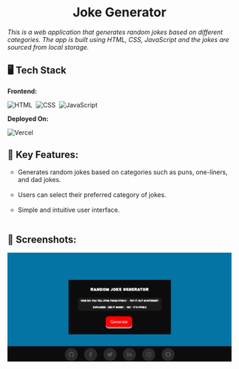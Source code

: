 <h1 align="center">Joke Generator</h1>
<p style="font-style:italic;">This is a web application that generates random jokes based on different categories. The app is built using HTML, CSS, JavaScript and the jokes are sourced from local storage.</p>

## 🖥️ Tech Stack
**Frontend:**

![HTML](https://img.shields.io/badge/HTML5-E34F26?style=for-the-badge&logo=html5&logoColor=white)&nbsp;
![CSS](https://img.shields.io/badge/CSS3-1572B6?style=for-the-badge&logo=css3&logoColor=white)&nbsp;
![JavaScript](https://img.shields.io/badge/JavaScript-F7DF1E?style=for-the-badge&logo=javascript&logoColor=black)&nbsp;


**Deployed On:**

![Vercel](https://img.shields.io/badge/Vercel-000000?style=for-the-badge&logo=vercel&logoColor=white)

## 📌 Key Features:
<div>
        <ul type="circle">
          <li>Generates random jokes based on categories such as puns, one-liners, and dad jokes.</li><br>
          <li>Users can select their preferred category of jokes.</li><br>
          <li>Simple and intuitive user interface.</li><br>
        </ul>
</div>
        
## 📌 Screenshots:
<div><img src="screenshot.png"></div>